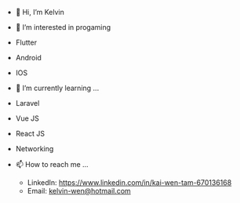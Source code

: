 - 👋 Hi, I’m Kelvin 
- 👀 I’m interested in progaming
 - Flutter
 - Android
 - IOS

- 🌱 I’m currently learning ...
 - Laravel
 - Vue JS
 - React JS
 - Networking

- 📫 How to reach me ...
  - LinkedIn: https://www.linkedin.com/in/kai-wen-tam-670136168
  - Email: kelvin-wen@hotmail.com

<!---
kelvin960606/kelvin960606 is a ✨ special ✨ repository because its `README.md` (this file) appears on your GitHub profile.
You can click the Preview link to take a look at your changes.
--->
